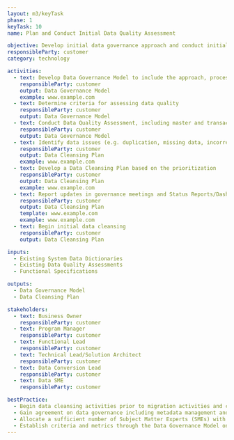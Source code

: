 ```yaml
---
layout: m3/keyTask
phase: 1
keyTask: 10
name: Plan and Conduct Initial Data Quality Assessment

objective: Develop initial data governance approach and conduct initial data quality assessment and cleansing plan.
responsibleParty: customer
category: technology

activities:
  - text: Develop Data Governance Model to include the approach, process, roles and responsibilities, criteria/metrics
    responsibleParty: customer
    output: Data Governance Model
    example: www.example.com
  - text: Determine criteria for assessing data quality
    responsibleParty: customer
    output: Data Governance Model
  - text: Conduct Data Quality Assessment, including master and transactional data
    responsibleParty: customer
    output: Data Governance Model
  - text: Identify data issues (e.g. duplication, missing data, incorrect data) based on the assessment and prioritize data cleansing needs
    responsibleParty: customer
    output: Data Cleansing Plan
    example: www.example.com
  - text: Develop a Data Cleansing Plan based on the prioritization
    responsibleParty: customer
    output: Data Cleansing Plan
    example: www.example.com
  - text: Report updates in governance meetings and Status Reports/Dashboards
    responsibleParty: customer
    output: Data Cleansing Plan
    template: www.example.com
    example: www.example.com
  - text: Begin initial data cleansing
    responsibleParty: customer
    output: Data Cleansing Plan

inputs:
  - Existing System Data Dictionaries
  - Existing Data Quality Assessments
  - Functional Specifications

outputs:
  - Data Governance Model
  - Data Cleansing Plan

stakeholders:
  - text: Business Owner
    responsibleParty: customer
  - text: Program Manager
    responsibleParty: customer
  - text: Functional Lead
    responsibleParty: customer
  - text: Technical Lead/Solution Architect
    responsibleParty: customer
  - text: Data Conversion Lead
    responsibleParty: customer
  - text: Data SME
    responsibleParty: customer

bestPractice:
  - Begin data cleansing activities prior to migration activities and continuously throughout the implementation to assist with data readiness
  - Gain agreement on data governance including metadata management and data quality management
  - Allocate a sufficient number of Subject Matter Experts (SMEs) with the appropriate skill sets to support data conversion activities throughout the implementation
  - Establish criteria and metrics through the Data Governance Model on what threshold constitutes “clean” data
---
```


